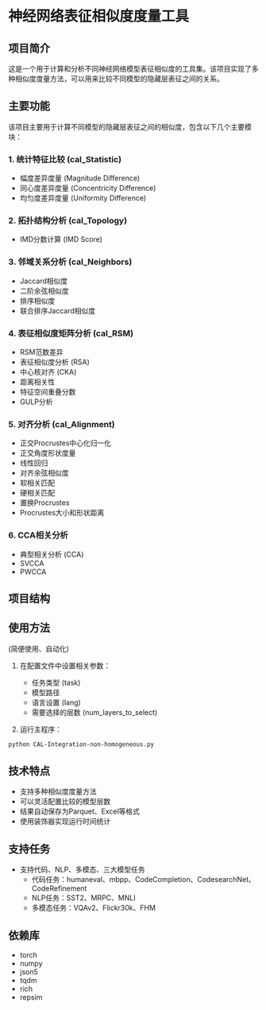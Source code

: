 # 神经网络表征相似度度量工具

## 项目简介
这是一个用于计算和分析不同神经网络模型表征相似度的工具集。该项目实现了多种相似度度量方法，可以用来比较不同模型的隐藏层表征之间的关系。

## 主要功能
该项目主要用于计算不同模型的隐藏层表征之间的相似度，包含以下几个主要模块：

### 1. 统计特征比较 (cal_Statistic)
- 幅度差异度量 (Magnitude Difference)
- 同心度差异度量 (Concentricity Difference)
- 均匀度差异度量 (Uniformity Difference)

### 2. 拓扑结构分析 (cal_Topology)
- IMD分数计算 (IMD Score)

### 3. 邻域关系分析 (cal_Neighbors)
- Jaccard相似度
- 二阶余弦相似度
- 排序相似度
- 联合排序Jaccard相似度

### 4. 表征相似度矩阵分析 (cal_RSM)
- RSM范数差异
- 表征相似度分析 (RSA)
- 中心核对齐 (CKA)
- 距离相关性
- 特征空间重叠分数
- GULP分析

### 5. 对齐分析 (cal_Alignment)
- 正交Procrustes中心化归一化
- 正交角度形状度量
- 线性回归
- 对齐余弦相似度
- 软相关匹配
- 硬相关匹配
- 置换Procrustes
- Procrustes大小和形状距离

### 6. CCA相关分析
- 典型相关分析 (CCA)
- SVCCA
- PWCCA

## 项目结构


## 使用方法
(简便使用、自动化)
1. 在配置文件中设置相关参数：
   - 任务类型 (task)
   - 模型路径
   - 语言设置 (lang)
   - 需要选择的层数 (num_layers_to_select)

2. 运行主程序：
```bash
python CAL-Integration-non-homogeneous.py
```

## 技术特点
- 支持多种相似度度量方法
- 可以灵活配置比较的模型层数
- 结果自动保存为Parquet、Excel等格式
- 使用装饰器实现运行时间统计

## 支持任务
- 支持代码、NLP、多模态、三大模型任务
   - 代码任务：humaneval、mbpp、CodeCompletion、CodesearchNet、CodeRefinement
   - NLP任务：SST2、MRPC、MNLI
   - 多模态任务：VQAv2、Flickr30k、FHM

## 依赖库
- torch
- numpy
- json5
- tqdm
- rich
- repsim


